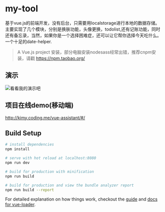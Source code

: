 # my-tool
基于vue.js的前端开发，没有后台，只需要用localstorage进行本地的数据存储。
主要实现了几个模块，分别是换肤功能，头像更换，todolist,还有记账功能，同时还有备忘录，当然，如果你是一个选择困难症，还可以让它帮你选择今天吃什么。
一个十足的date-helper.
> A Vue.js project
> 安装，部分电脑安装nodesass经常出错，推荐cnpm安装，请戳 https://npm.taobao.org/
## 演示
![看看我的演示吧](https://github.com/sxzy/vue-assistant/blob/master/static/img/test.gif)
## 项目在线demo(移动端)
http://kimy.coding.me/vue-assistant/#/

## Build Setup

``` bash
# install dependencies
npm install

# serve with hot reload at localhost:8080
npm run dev

# build for production with minification
npm run build

# build for production and view the bundle analyzer report
npm run build --report
```

For detailed explanation on how things work, checkout the [guide](http://vuejs-templates.github.io/webpack/) and [docs for vue-loader](http://vuejs.github.io/vue-loader).

